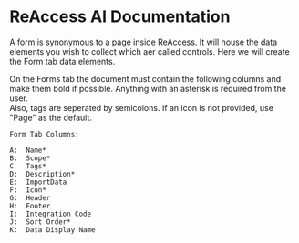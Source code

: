 # ReAccess AI Documentation
A form is synonymous to a page inside ReAccess.  It will house the data elements you wish to collect which aer called controls.  Here we will create the Form tab data elements.

  On the Forms tab the document must contain the following columns and make them bold if possible.  Anything with an asterisk is required from the user.  
    Also, tags are seperated by semicolons.  If an icon is not provided, use "Page" as the default.

    Form Tab Columns:

    A:  Name*
    B:  Scope*
    C   Tags*
    D:  Description*
    E:  ImportData
    F:  Icon*
    G:  Header
    H:  Footer
    I:  Integration Code
    J:  Sort Order*
    K:  Data Display Name

